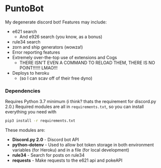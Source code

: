# PuntoBot
My degenerate discord bot! Features may include:
- e621 search
    - And e926 search (you know, as a bonus)
- rule34 search
- zorn and ship generators (wowza!)
- Error reporting features
- Extremely over-the-top use of extensions and Cogs
    - THERE ISN'T EVEN A COMMAND TO RELOAD THEM, THERE IS NO POINT!!!!!! LMAO!!!
- Deploys to heroku
    - (so I can scav off of their free dyno)

### Dependencies
Requires Python 3.7 minimum (i think? thats the requirement for discord.py 2.0.)
Required modules are all in `requirements.txt`, so you can install everything you need with
```sh
pip3 install -r requirements.txt
```
These modules are:
- **Discord.py 2.0** - Discord bot API
- **python-dotenv** - Used to allow bot token storage in both environment variables (for Heroku) and in a file (for local development)
- **rule34** - Search for posts on rule34
- **requests** - Make requests to the e621 api and pokeAPI